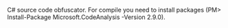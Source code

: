C# source code obfuscator. For compile you need to install packages (PM> Install-Package Microsoft.CodeAnalysis -Version 2.9.0).